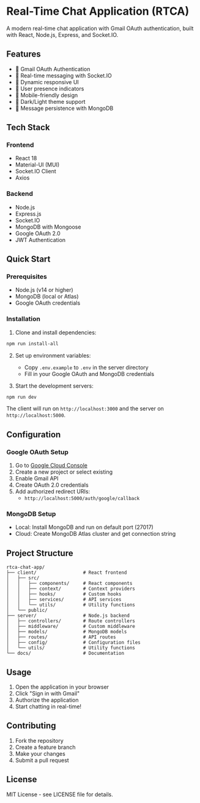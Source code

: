 # Real-Time Chat Application (RTCA)

A modern real-time chat application with Gmail OAuth authentication, built with React, Node.js, Express, and Socket.IO.

## Features

- 🔐 Gmail OAuth Authentication
- 💬 Real-time messaging with Socket.IO
- 🎨 Dynamic responsive UI
- 👥 User presence indicators
- 📱 Mobile-friendly design
- 🌙 Dark/Light theme support
- 💾 Message persistence with MongoDB

## Tech Stack

### Frontend
- React 18
- Material-UI (MUI)
- Socket.IO Client
- Axios

### Backend
- Node.js
- Express.js
- Socket.IO
- MongoDB with Mongoose
- Google OAuth 2.0
- JWT Authentication

## Quick Start

### Prerequisites
- Node.js (v14 or higher)
- MongoDB (local or Atlas)
- Google OAuth credentials

### Installation

1. Clone and install dependencies:
```bash
npm run install-all
```

2. Set up environment variables:
   - Copy `.env.example` to `.env` in the server directory
   - Fill in your Google OAuth and MongoDB credentials

3. Start the development servers:
```bash
npm run dev
```

The client will run on `http://localhost:3000` and the server on `http://localhost:5000`.

## Configuration

### Google OAuth Setup
1. Go to [Google Cloud Console](https://console.cloud.google.com/)
2. Create a new project or select existing
3. Enable Gmail API
4. Create OAuth 2.0 credentials
5. Add authorized redirect URIs:
   - `http://localhost:5000/auth/google/callback`

### MongoDB Setup
- Local: Install MongoDB and run on default port (27017)
- Cloud: Create MongoDB Atlas cluster and get connection string

## Project Structure

```
rtca-chat-app/
├── client/                 # React frontend
│   ├── src/
│   │   ├── components/     # React components
│   │   ├── context/        # Context providers
│   │   ├── hooks/          # Custom hooks
│   │   ├── services/       # API services
│   │   └── utils/          # Utility functions
│   └── public/
├── server/                 # Node.js backend
│   ├── controllers/        # Route controllers
│   ├── middleware/         # Custom middleware
│   ├── models/             # MongoDB models
│   ├── routes/             # API routes
│   ├── config/             # Configuration files
│   └── utils/              # Utility functions
└── docs/                   # Documentation
```

## Usage

1. Open the application in your browser
2. Click "Sign in with Gmail"
3. Authorize the application
4. Start chatting in real-time!

## Contributing

1. Fork the repository
2. Create a feature branch
3. Make your changes
4. Submit a pull request

## License

MIT License - see LICENSE file for details.
